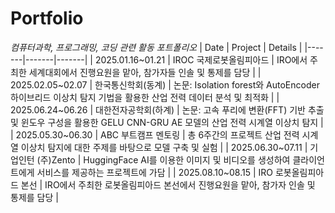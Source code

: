 # Portfolio
*컴퓨터과학, 프로그래밍, 코딩 관련 활동 포트폴리오*
| Date | Project | Details |
|-------|-------|-------|
| 2025.01.16~01.21 | IROC 국제로봇올림피아드 | IRO에서 주최한 세계대회에서 진행요원을 맡아, 참가자들 인솔 및 통제를 담당 |
| 2025.02.05~02.07 | 한국통신학회(동계) | 논문: Isolation forest와 AutoEncoder 하이브리드 이상치 탐지 기법을 활용한 산업 전력 데이터 분석 및 최적화 |
| 2025.06.24~06.26 | 대한전자공학회(하계) | 논문: 고속 푸리에 변환(FFT) 기반 추출 및 윈도우 구성을 활용한 GELU CNN-GRU AE 모델의 산업 전력 시계열 이상치 탐지 |
| 2025.05.30~06.30 | ABC 부트캠프 멘토링 | 총 6주간의 프로젝트 산업 전력 시계열 이상치 탐지에 대한 주제를 바탕으로 모델 구축 및 실험 |
| 2025.06.30~07.11 | 기업인턴 (주)Zento | HuggingFace AI를 이용한 이미지 및 비디오를 생성하여 클라이언트에게 서비스를 제공하는 프로젝트에 가담 |
| 2025.08.10~08.15 | IRO 로봇올림피아드 본선 | IRO에서 주최한 로봇올림피아드 본선에서 진행요원을 맡아, 참가자 인솔 및 통제를 담당 |
